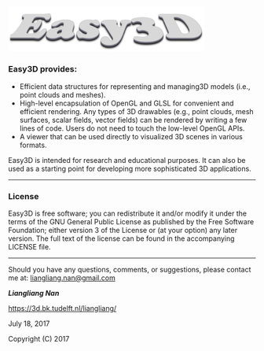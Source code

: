 <img src="logo.png" width="400">

### Easy3D provides: ###
* Efficient data structures for representing and managing3D models (i.e., point clouds and meshes).
* High-level encapsulation of OpenGL and GLSL for convenient and efficient rendering. Any types of 
  3D drawables (e.g., point clouds, mesh surfaces, scalar fields, vector fields) can be rendered 
  by writing a few lines of code. Users do not need to touch the low-level OpenGL APIs.
* A viewer that can be used directly to visualized 3D scenes in various formats. 

Easy3D is intended for research and educational purposes. It can also be used as a starting point 
for developing more sophisticated 3D applications.
  
---
  
### License
Easy3D is free software; you can redistribute it and/or modify it under the terms of the 
GNU General Public License as published by the Free Software Foundation; either version 3
of the License or (at your option) any later version. The full text of the license can be
found in the accompanying LICENSE file.

---

Should you have any questions, comments, or suggestions, please contact me at: 
liangliang.nan@gmail.com

**_Liangliang Nan_**

https://3d.bk.tudelft.nl/liangliang/

July 18, 2017

Copyright (C) 2017 
